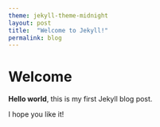 ```yaml
---
theme: jekyll-theme-midnight
layout: post
title:  "Welcome to Jekyll!"
permalink: blog
---
```


# Welcome

**Hello world**, this is my first Jekyll blog post.

I hope you like it!